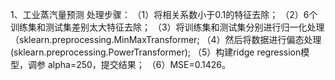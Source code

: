 1、工业蒸汽量预测
处理步骤：
（1）将相关系数小于0.1的特征去除；
（2）6个训练集和测试集差别太大特征去除；
（3）将训练集和测试集分别进行归一化处理（sklearn.preprocessing.MinMaxTransformer;
（4）然后将数据进行偏态处理(sklearn.preprocessing.PowerTransformer);
（5）构建ridge regression模型，调参 alpha=250，提交结果；
（6）MSE=0.1426。


